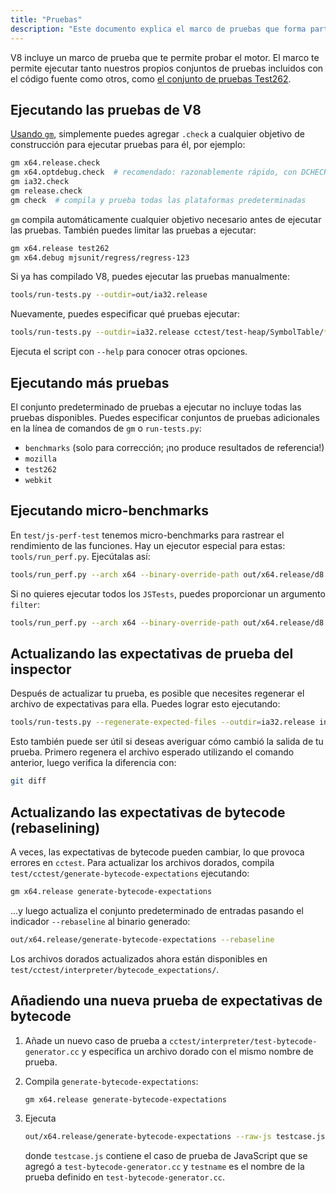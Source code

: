 ```yaml
---
title: "Pruebas"
description: "Este documento explica el marco de pruebas que forma parte del repositorio V8."
---
```

V8 incluye un marco de prueba que te permite probar el motor. El marco te permite ejecutar tanto nuestros propios conjuntos de pruebas incluidos con el código fuente como otros, como [el conjunto de pruebas Test262](https://github.com/tc39/test262).

## Ejecutando las pruebas de V8

[Usando `gm`](/docs/build-gn#gm), simplemente puedes agregar `.check` a cualquier objetivo de construcción para ejecutar pruebas para él, por ejemplo:

```bash
gm x64.release.check
gm x64.optdebug.check  # recomendado: razonablemente rápido, con DCHECKs.
gm ia32.check
gm release.check
gm check  # compila y prueba todas las plataformas predeterminadas
```

`gm` compila automáticamente cualquier objetivo necesario antes de ejecutar las pruebas. También puedes limitar las pruebas a ejecutar:

```bash
gm x64.release test262
gm x64.debug mjsunit/regress/regress-123
```

Si ya has compilado V8, puedes ejecutar las pruebas manualmente:

```bash
tools/run-tests.py --outdir=out/ia32.release
```

Nuevamente, puedes especificar qué pruebas ejecutar:

```bash
tools/run-tests.py --outdir=ia32.release cctest/test-heap/SymbolTable/* mjsunit/delete-in-eval
```

Ejecuta el script con `--help` para conocer otras opciones.

## Ejecutando más pruebas

El conjunto predeterminado de pruebas a ejecutar no incluye todas las pruebas disponibles. Puedes especificar conjuntos de pruebas adicionales en la línea de comandos de `gm` o `run-tests.py`:

- `benchmarks` (solo para corrección; ¡no produce resultados de referencia!)
- `mozilla`
- `test262`
- `webkit`

## Ejecutando micro-benchmarks

En `test/js-perf-test` tenemos micro-benchmarks para rastrear el rendimiento de las funciones. Hay un ejecutor especial para estas: `tools/run_perf.py`. Ejecútalas así:

```bash
tools/run_perf.py --arch x64 --binary-override-path out/x64.release/d8 test/js-perf-test/JSTests.json
```

Si no quieres ejecutar todos los `JSTests`, puedes proporcionar un argumento `filter`:

```bash
tools/run_perf.py --arch x64 --binary-override-path out/x64.release/d8 --filter JSTests/TypedArrays test/js-perf-test/JSTests.json
```

## Actualizando las expectativas de prueba del inspector

Después de actualizar tu prueba, es posible que necesites regenerar el archivo de expectativas para ella. Puedes lograr esto ejecutando:

```bash
tools/run-tests.py --regenerate-expected-files --outdir=ia32.release inspector/debugger/set-instrumentation-breakpoint
```

Esto también puede ser útil si deseas averiguar cómo cambió la salida de tu prueba. Primero regenera el archivo esperado utilizando el comando anterior, luego verifica la diferencia con:

```bash
git diff
```

## Actualizando las expectativas de bytecode (rebaselining)

A veces, las expectativas de bytecode pueden cambiar, lo que provoca errores en `cctest`. Para actualizar los archivos dorados, compila `test/cctest/generate-bytecode-expectations` ejecutando:

```bash
gm x64.release generate-bytecode-expectations
```

…y luego actualiza el conjunto predeterminado de entradas pasando el indicador `--rebaseline` al binario generado:

```bash
out/x64.release/generate-bytecode-expectations --rebaseline
```

Los archivos dorados actualizados ahora están disponibles en `test/cctest/interpreter/bytecode_expectations/`.

## Añadiendo una nueva prueba de expectativas de bytecode

1. Añade un nuevo caso de prueba a `cctest/interpreter/test-bytecode-generator.cc` y especifica un archivo dorado con el mismo nombre de prueba.

1. Compila `generate-bytecode-expectations`:

    ```bash
    gm x64.release generate-bytecode-expectations
    ```

1. Ejecuta

    ```bash
    out/x64.release/generate-bytecode-expectations --raw-js testcase.js --output=test/cctest/interpreter/bytecode-expectations/testname.golden
    ```

    donde `testcase.js` contiene el caso de prueba de JavaScript que se agregó a `test-bytecode-generator.cc` y `testname` es el nombre de la prueba definido en `test-bytecode-generator.cc`.
